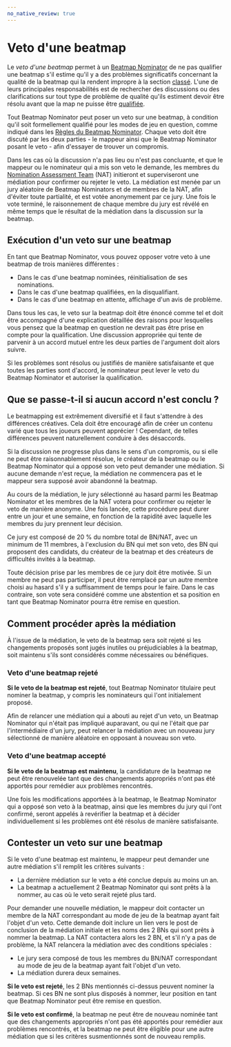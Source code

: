 ```yaml
---
no_native_review: true
---
```


# Veto d'une beatmap

Le *veto d'une beatmap* permet à un [Beatmap Nominator](/wiki/People/Beatmap_Nominators) de ne pas qualifier une beatmap s'il estime qu'il y a des problèmes significatifs concernant la qualité de la beatmap qui la rendent impropre à la section [classé](/wiki/Beatmap/Category#ranked). L'une de leurs principales responsabilités est de rechercher des discussions ou des clarifications sur tout type de problème de qualité qu'ils estiment devoir être résolu avant que la map ne puisse être [qualifiée](/wiki/Beatmap_ranking_procedure#qualification).

Tout Beatmap Nominator peut poser un veto sur une beatmap, à condition qu'il soit formellement qualifié pour les modes de jeu en question, comme indiqué dans les [Règles du Beatmap Nominator](/wiki/People/Beatmap_Nominators/Rules). Chaque veto doit être discuté par les deux parties - le mappeur ainsi que le Beatmap Nominator posant le veto - afin d'essayer de trouver un compromis.

Dans les cas où la discussion n'a pas lieu ou n'est pas concluante, et que le mappeur ou le nominateur qui a mis son veto le demande, les membres du [Nomination Assessment Team](/wiki/People/Nomination_Assessment_Team) (NAT) initieront et superviseront une médiation pour confirmer ou rejeter le veto. La médiation est menée par un jury aléatoire de Beatmap Nominators et de membres de la NAT, afin d'éviter toute partialité, et est votée anonymement par ce jury. Une fois le vote terminé, le raisonnement de chaque membre du jury est révélé en même temps que le résultat de la médiation dans la discussion sur la beatmap.

## Exécution d'un veto sur une beatmap

En tant que Beatmap Nominator, vous pouvez opposer votre veto à une beatmap de trois manières différentes :

- Dans le cas d'une beatmap nominées, réinitialisation de ses nominations.
- Dans le cas d'une beatmap qualifiées, en la disqualifiant.
- Dans le cas d'une beatmap en attente, affichage d'un avis de problème.

Dans tous les cas, le veto sur la beatmap doit être énoncé comme tel et doit être accompagné d'une explication détaillée des raisons pour lesquelles vous pensez que la beatmap en question ne devrait pas être prise en compte pour la qualification. Une discussion appropriée qui tente de parvenir à un accord mutuel entre les deux parties de l'argument doit alors suivre.

Si les problèmes sont résolus ou justifiés de manière satisfaisante et que toutes les parties sont d'accord, le nominateur peut lever le veto du Beatmap Nominator et autoriser la qualification.

## Que se passe-t-il si aucun accord n'est conclu ?

Le beatmapping est extrêmement diversifié et il faut s'attendre à des différences créatives. Cela doit être encouragé afin de créer un contenu varié que tous les joueurs peuvent apprécier ! Cependant, de telles différences peuvent naturellement conduire à des désaccords.

Si la discussion ne progresse plus dans le sens d'un compromis, ou si elle ne peut être raisonnablement résolue, le créateur de la beatmap ou le Beatmap Nominator qui a opposé son veto peut demander une médiation. Si aucune demande n'est reçue, la médiation ne commencera pas et le mappeur sera supposé avoir abandonné la beatmap.

Au cours de la médiation, le jury sélectionné au hasard parmi les Beatmap Nominator et les membres de la NAT votera pour confirmer ou rejeter le veto de manière anonyme. Une fois lancée, cette procédure peut durer entre un jour et une semaine, en fonction de la rapidité avec laquelle les membres du jury prennent leur décision.

Ce jury est composé de 20 % du nombre total de BN/NAT, avec un minimum de 11 membres, à l'exclusion du BN qui met son veto, des BN qui proposent des candidats, du créateur de la beatmap et des créateurs de difficultés invités à la beatmap.

Toute décision prise par les membres de ce jury doit être motivée. Si un membre ne peut pas participer, il peut être remplacé par un autre membre choisi au hasard s'il y a suffisamment de temps pour le faire. Dans le cas contraire, son vote sera considéré comme une abstention et sa position en tant que Beatmap Nominator pourra être remise en question.

## Comment procéder après la médiation

À l'issue de la médiation, le veto de la beatmap sera soit rejeté si les changements proposés sont jugés inutiles ou préjudiciables à la beatmap, soit maintenu s'ils sont considérés comme nécessaires ou bénéfiques.

### Veto d'une beatmap rejeté

**Si le veto de la beatmap est rejeté**, tout Beatmap Nominator titulaire peut nominer la beatmap, y compris les nominateurs qui l'ont initialement proposé.

Afin de relancer une médiation qui a abouti au rejet d'un veto, un Beatmap Nominator qui n'était pas impliqué auparavant, ou qui ne l'était que par l'intermédiaire d'un jury, peut relancer la médiation avec un nouveau jury sélectionné de manière aléatoire en opposant à nouveau son veto.

### Veto d'une beatmap accepté

**Si le veto de la beatmap est maintenu**, la candidature de la beatmap ne peut être renouvelée tant que des changements appropriés n'ont pas été apportés pour remédier aux problèmes rencontrés.

Une fois les modifications apportées à la beatmap, le Beatmap Nominator qui a opposé son veto à la beatmap, ainsi que les membres du jury qui l'ont confirmé, seront appelés à revérifier la beatmap et à décider individuellement si les problèmes ont été résolus de manière satisfaisante.

## Contester un veto sur une beatmap

Si le veto d'une beatmap est maintenu, le mappeur peut demander une autre médiation s'il remplit les critères suivants :

- La dernière médiation sur le veto a été conclue depuis au moins un an.
- La beatmap a actuellement 2 Beatmap Nominator qui sont prêts à la nommer, au cas où le veto serait rejeté plus tard.

Pour demander une nouvelle médiation, le mappeur doit contacter un membre de la NAT correspondant au mode de jeu de la beatmap ayant fait l'objet d'un veto. Cette demande doit inclure un lien vers le post de conclusion de la médiation initiale et les noms des 2 BNs qui sont prêts à nommer la beatmap. La NAT contactera alors les 2 BN, et s'il n'y a pas de problème, la NAT relancera la médiation avec des conditions spéciales :

- Le jury sera composé de tous les membres du BN/NAT correspondant au mode de jeu de la beatmap ayant fait l'objet d'un veto.
- La médiation durera deux semaines.

**Si le veto est rejeté**, les 2 BNs mentionnés ci-dessus peuvent nominer la beatmap. Si ces BN ne sont plus disposés à nommer, leur position en tant que Beatmap Nominator peut être remise en question.

**Si le veto est confirmé**, la beatmap ne peut être de nouveau nominée tant que des changements appropriés n'ont pas été apportés pour remédier aux problèmes rencontrés, et la beatmap ne peut être éligible pour une autre médiation que si les critères susmentionnés sont de nouveau remplis.
